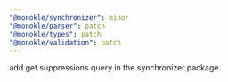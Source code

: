 ```yaml
---
"@monokle/synchronizer": minor
"@monokle/parser": patch
"@monokle/types": patch
"@monokle/validation": patch
---
```


add get suppressions query in the synchronizer package
